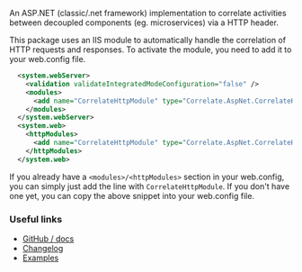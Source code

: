 An ASP.NET (classic/.net framework) implementation to correlate activities between decoupled components (eg. microservices) via a HTTP header.

This package uses an IIS module to automatically handle the correlation of HTTP requests and responses. To activate the module, you need to add it to your web.config file.

```xml
  <system.webServer>
    <validation validateIntegratedModeConfiguration="false" />
    <modules>
      <add name="CorrelateHttpModule" type="Correlate.AspNet.CorrelateHttpModule, Correlate.AspNet" />
    </modules>
  </system.webServer>
  <system.web>
    <httpModules>
      <add name="CorrelateHttpModule" type="Correlate.AspNet.CorrelateHttpModule, Correlate.AspNet" />
    </httpModules>
  </system.web>
```

If you already have a `<modules>/<httpModules>` section in your web.config, you can simply just add the line with `CorrelateHttpModule`. If you don't have one yet, you can copy the above snippet into your web.config file.

### Useful links

- [GitHub / docs](https://github.com/skwasjer/Correlate)
- [Changelog](https://github.com/skwasjer/Correlate/releases)
- [Examples](https://github.com/skwasjer/Correlate/tree/main/examples)
